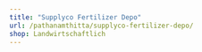 ```yaml
---
title: "Supplyco Fertilizer Depo"
url: /pathanamthitta/supplyco-fertilizer-depo/
shop: Landwirtschaftlich
---
```

